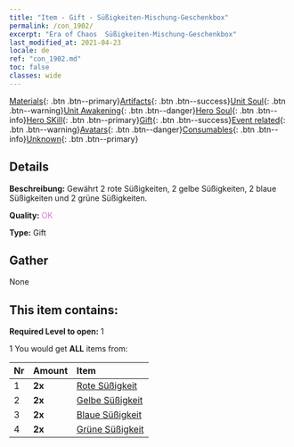 ```yaml
---
title: "Item - Gift - Süßigkeiten-Mischung-Geschenkbox"
permalink: /con_1902/
excerpt: "Era of Chaos  Süßigkeiten-Mischung-Geschenkbox"
last_modified_at: 2021-04-23
locale: de
ref: "con_1902.md"
toc: false
classes: wide
---
```

 [Materials](/ItemsDE/){: .btn .btn--primary}[Artifacts](/ItemsDE/Artifacts/){: .btn .btn--success}[Unit Soul](/ItemsDE/UnitSoul/){: .btn .btn--warning}[Unit Awakening](/ItemsDE/UnitAwakening/){: .btn .btn--danger}[Hero Soul](/ItemsDE/HeroSoul/){: .btn .btn--info}[Hero SKill](/ItemsDE/HeroSkill/){: .btn .btn--primary}[Gift](/ItemsDE/Gift/){: .btn .btn--success}[Event related](/ItemsDE/Events/){: .btn .btn--warning}[Avatars](/ItemsDE/Avatars/){: .btn .btn--danger}[Consumables](/ItemsDE/Consumables/){: .btn .btn--info}[Unknown](/ItemsDE/Unknown/){: .btn .btn--primary}

## Details
 **Beschreibung:** Gewährt 2 rote Süßigkeiten, 2 gelbe Süßigkeiten, 2 blaue Süßigkeiten und 2 grüne Süßigkeiten.

 **Quality:** <span style="color: #DA70D6">OK</span>

 **Type:** Gift

## Gather

  None

## This item contains:

 **Required Level to open:** 1

 1 You would get **ALL** items  from:

  | Nr | Amount |     Item    |
  |:---|:-------|:------------|
  | 1 |  **2x** | [Rote Süßigkeit](/ItemsDE/con_549/) |  | 
  | 2 |  **2x** | [Gelbe Süßigkeit](/ItemsDE/con_550/) |  | 
  | 3 |  **2x** | [Blaue Süßigkeit](/ItemsDE/con_551/) |  | 
  | 4 |  **2x** | [Grüne Süßigkeit](/ItemsDE/con_552/) |  | 
